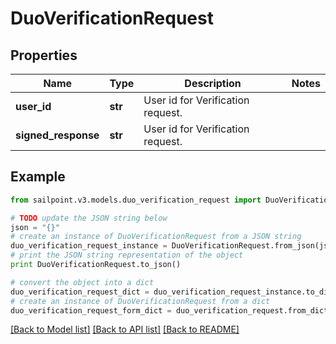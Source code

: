 # DuoVerificationRequest


## Properties

Name | Type | Description | Notes
------------ | ------------- | ------------- | -------------
**user_id** | **str** | User id for Verification request. | 
**signed_response** | **str** | User id for Verification request. | 

## Example

```python
from sailpoint.v3.models.duo_verification_request import DuoVerificationRequest

# TODO update the JSON string below
json = "{}"
# create an instance of DuoVerificationRequest from a JSON string
duo_verification_request_instance = DuoVerificationRequest.from_json(json)
# print the JSON string representation of the object
print DuoVerificationRequest.to_json()

# convert the object into a dict
duo_verification_request_dict = duo_verification_request_instance.to_dict()
# create an instance of DuoVerificationRequest from a dict
duo_verification_request_form_dict = duo_verification_request.from_dict(duo_verification_request_dict)
```
[[Back to Model list]](../README.md#documentation-for-models) [[Back to API list]](../README.md#documentation-for-api-endpoints) [[Back to README]](../README.md)


